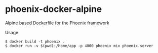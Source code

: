 # phoenix-docker-alpine
Alpine based Dockerfile for the Phoenix framework

Usage:
```
$ docker build -t phoenix .
$ docker run -v $(pwd):/home/app -p 4000 phoenix mix phoenix.server
```
